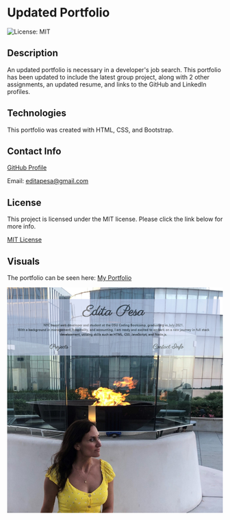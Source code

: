# Updated Portfolio
![License: MIT](https://img.shields.io/badge/License-MIT-yellow.svg)


## Description
An updated portfolio is necessary in a developer's job search. This portfolio has been updated to include the latest group project, along with 2 other assignments, an updated resume, and links to the GitHub and LinkedIn profiles.  

## Technologies
This portfolio was created with HTML, CSS, and Bootstrap.


## Contact Info
[GitHub Profile](https://github.com/editapesa)

Email: editapesa@gmail.com


## License
This project is licensed under the MIT license. Please click the link below for more info.

[MIT License](https://opensource.org/licenses/MIT)

## Visuals
The portfolio can be seen here: [My Portfolio](https://editapesa.github.io/Portfolio-3.0/)

![demo pic](assets/images/demo-pic.jpg)
